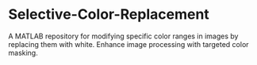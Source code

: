# Selective-Color-Replacement
A MATLAB repository for modifying specific color ranges in images by replacing them with white. Enhance image processing with targeted color masking.

